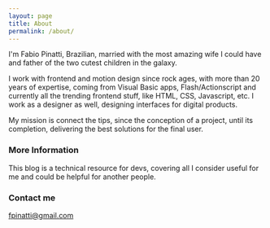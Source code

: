 ```yaml
---
layout: page
title: About
permalink: /about/
---
```


I'm Fabio Pinatti, Brazilian, married with the most amazing wife I could have and father of the two cutest children in the galaxy.

I work with frontend and motion design since rock ages, with more than 20 years of expertise,  coming from Visual Basic apps, Flash/Actionscript and currently all the trending frontend stuff, like HTML, CSS, Javascript, etc.  I work as a designer as well, designing interfaces for digital products.

My mission is connect the tips, since the conception of a project, until its completion, delivering the best solutions for the final user.

### More Information

This blog is a technical resource for devs, covering all I consider useful for me and could be helpful for another people.

### Contact me

[fpinatti@gmail.com](mailto:fpinatti@gmail.com)